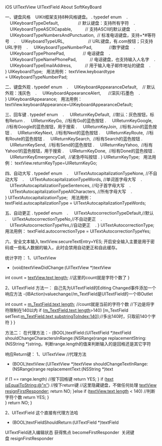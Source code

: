 iOS UITextView UITextField About SoftKeyBoard

一、键盘风格   
UIKit框架支持8种风格键盘。
.	typedef enum   
.	    UIKeyboardTypeDefault,                // 默认键盘：支持所有字符   
.	    UIKeyboardTypeASCIICapable,           // 支持ASCII的默认键盘   
.	    UIKeyboardTypeNumbersAndPunctuation,  // 标准电话键盘，支持+*\#等符号   
.	    UIKeyboardTypeURL,                    // URL键盘，有.com按钮；只支持URL字符   
.	    UIKeyboardTypeNumberPad,              //数字键盘   
.	    UIKeyboardTypePhonePad,               // 电话键盘   
.	    UIKeyboardTypeNamePhonePad,           // 电话键盘，也支持输入人名字   
.	    UIKeyboardTypeEmailAddress,           // 用于输入电子邮件地址的键盘   
.	} UIKeyboardType;  
用法用例：
textView.keyboardtype = UIKeyboardTypeNumberPad;

二、键盘外观
.	typedef enum   
.	    UIKeyboardAppearanceDefault,    // 默认外观：浅灰色   
.	    UIKeyboardAppearanceAlert,      //深灰/石墨色   
.	} UIKeyboardAppearance;  
用法用例：
textView.keyboardAppearance=UIKeyboardAppearanceDefault;

三、回车键
.	typedef enum   
.	    UIReturnKeyDefault,  //默认：灰色按钮，标有Return
.	    UIReturnKeyGo,  //标有Go的蓝色按钮
.	    UIReturnKeyGoogle,  //标有Google的蓝色按钮，用于搜索
.	    UIReturnKeyJoin,  //标有Join的蓝色按钮
.	    UIReturnKeyNext,  //标有Next的蓝色按钮
.	    UIReturnKeyRoute,  //标有Route的蓝色按钮
.	    UIReturnKeySearch,  //标有Search的蓝色按钮
.	    UIReturnKeySend,  //标有Send的蓝色按钮
.	    UIReturnKeyYahoo,  //标有Yahoo!的蓝色按钮，用于搜索
.	    UIReturnKeyDone,  //标有Done的蓝色按钮
.	    UIReturnKeyEmergencyCall,  //紧急呼叫按钮
.	} UIReturnKeyType;  
用法用例：
textView.returnKeyType=UIReturnKeyGo;

四、自动大写
.	typedef enum   
.	    UITextAutocapitalizationTypeNone, //不自动大写   
.	    UITextAutocapitalizationTypeWords, //单词首字母大写   
.	    UITextAutocapitalizationTypeSentences, //句子首字母大写   
.	    UITextAutocapitalizationTypeAllCharacters, //所有字母大写   
.	} UITextAutocapitalizationType;  
用法用例：
textField.autocapitalizationType = UITextAutocapitalizationTypeWords;

五、自动更正
.	typedef enum   
.	    UITextAutocorrectionTypeDefault,//默认   
.	    UITextAutocorrectionTypeNo,//不自动更正   
.	    UITextAutocorrectionTypeYes,//自动更正   
.	} UITextAutocorrectionType;  
用法用例：
textField.autocorrectionType = UITextAutocorrectionTypeYes;

六、安全文本输入
textView.secureTextEntry=YES;
开启安全输入主要是用于密码或一些私人数据的输入，此时会禁用自动更正和自此缓存。


统计字符：
1、UITextView
- (void)textViewDidChange:(UITextView *)textView

int count = [textView.text length](#);
//这里的count就是字符个数了
}

2、UITextField
方法一：
自己先为UITextField的Editing Changed事件添加一个响应方法
-(IBAction)valuechange//m_TextField是UITextField的一个IBOutlet

 int count = [m_TextField.text length](#);
 //count就是当前的字符个数
//下边是将字符限制在140以内
if ([m_TextField.text length](#)\>140) 
[m_TextField setText:[m_TextField.text substringToIndex:140](#)];//多出140时，只取前140个字符
}
}

方法二：
在代理方法：- (BOOL)textField:(UITextField \*)textField shouldChangeCharactersInRange:(NSRange)range replacementString:(NSString \*)string，判断range.length的值来判断输入的是回格还是其它字符

响应Return键：
1、UITextView
//代理方法
- (BOOL)textView:(UITextView *)textView shouldChangeTextInRange:(NSRange)range replacementText:(NSString *)text

if (1 == range.length) //按下回格键
return YES;
}
if ([text isEqualToString:@"n"](#)) //按下return键
//这里隐藏键盘，不做任何处理
[textView resignFirstResponder](#);
return NO;
}else 
if ([textView.text length](#) \< 140) //判断字符个数
return YES;
}  
}
return NO;
}

2、UITextField
这个直接有代理方法哈
- (BOOL)textFieldShouldReturn:(UITextField *)textField
	  

UITextField进入编辑状态 获得焦点 becomeFirstResponder
 关闭键盘 resignFirstResponder
